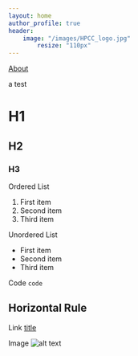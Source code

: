 ```yaml
---
layout: home
author_profile: true
header:
	image: "/images/HPCC_logo.jpg"
		resize: "110px"
---
```

[About](_Pages/About.md)

a test

# H1
## H2
### H3

Ordered List
1. First item
2. Second item
3. Third item

Unordered List
- First item
- Second item
- Third item

Code
`code`

Horizontal Rule
---

Link
[title](https://www.example.com)

Image
![alt text](/DataLakeTechnology/images/taking-a-shower.jpg)
